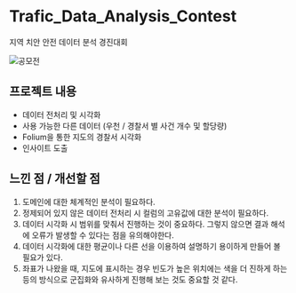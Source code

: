 # Trafic_Data_Analysis_Contest
지역 치안 안전 데이터 분석 경진대회

![공모전](https://www.notion.so/image/https%3A%2F%2Fs3-us-west-2.amazonaws.com%2Fsecure.notion-static.com%2Fe7cdff27-5a0a-4621-a39e-c1cbee8bbc6a%2FUntitled.png?id=30744b0c-1200-4c6d-b3b2-7a7b3d3a4d42&table=block&spaceId=9727eabb-4038-46b7-8d39-30cf12cd1784&width=2000&userId=898f4dde-0981-45a1-a9c8-0fe2336b4c50&cache=v2)

## 프로젝트 내용

- 데이터 전처리 및 시각화
- 사용 가능한 다른 데이터 (우천 / 경찰서 별 사건 개수 및 할당량)
- Folium을 통한 지도의 경찰서 시각화
- 인사이트 도출

## **느낀 점 / 개선할 점**

1. 도메인에 대한 체계적인 분석이 필요하다.
2. 정제되어 있지 않은 데이터 전처리 시 컬럼의 고유값에 대한 분석이 필요하다.
3. 데이터 시각화 시 범위를 맞춰서 진행하는 것이 중요하다. 그렇지 않으면 결과 해석에 오류가 발생할 수 있다는 점을 유의해야한다.
4. 데이터 시각화에 대한 평균이나 다른 선을 이용하여 설명하기 용이하게 만들어 볼 필요가 있다.
5. 좌표가 나왔을 때, 지도에 표시하는 경우 빈도가 높은 위치에는 색을 더 진하게 하는 등의 방식으로 군집화와 유사하게 진행해 보는 것도 중요할 것 같다.
